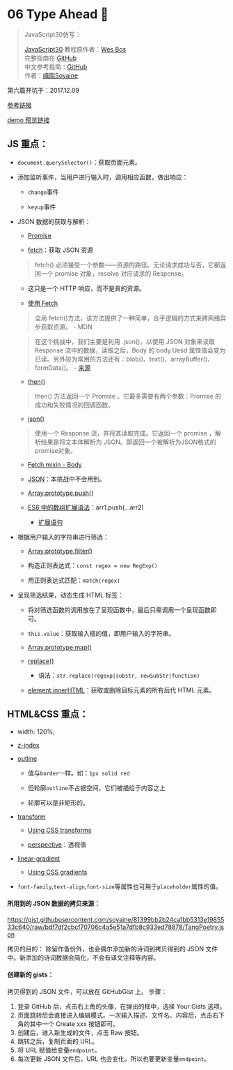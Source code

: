 # 06 Type Ahead 👀

> JavaScript30仿写：
>
> [JavaScript30](https://javascript30.com) 教程原作者：[Wes Bos](https://github.com/wesbos)    
> 完整指南在 [GitHub](https://github.com/soyaine/JavaScript30)  
> 中文参考指南：[GitHub](https://github.com/soyaine/JavaScript30)  
> 作者：[缉熙Soyaine](https://github.com/soyaine)

第六篇开坑于：2017.12.09

[参考链接](https://github.com/soyaine/JavaScript30/tree/master/06%20-%20Type%20Ahead)

[demo 预览链接](http://hehe1111.github.io/js_demo/js30/06%20-%20Type%20Ahead/)

## JS 重点：

- `document.querySelector()`：获取页面元素。

- 添加监听事件，当用户进行输入时，调用相应函数，做出响应：

    - `change`事件

    - `keyup`事件

- JSON 数据的获取与解析：

    - [Promise](https://developer.mozilla.org/zh-CN/docs/Mozilla/JavaScript_code_modules/Promise.jsm/Promise)

    - [fetch](https://developer.mozilla.org/zh-CN/docs/Web/API/Fetch_API)：获取 JSON 资源

    >  fetch() 必须接受一个参数——资源的路径。无论请求成功与否，它都返回一个 promise 对象，resolve 对应请求的 Response。

    - 这只是一个 HTTP 响应，而不是真的资源。

    - [使用 Fetch](https://developer.mozilla.org/zh-CN/docs/Web/API/Fetch_API/Using_Fetch)

    > 全局 fetch()方法，该方法提供了一种简单，合乎逻辑的方式来跨网络异步获取资源。 - MDN

    > 在这个挑战中，我们主要是利用 .json()，以使用 JSON 对象来读取 Response 流中的数据，读取之后，Body 的 body.Uesd 属性值会变为已读。另外较为常用的方法还有：blob()、text()、arrayBuffer()、formData()。 - [来源](https://github.com/soyaine/JavaScript30/tree/master/06%20-%20Type%20Ahead#相关知识)

    - [then()](https://developer.mozilla.org/zh-CN/docs/Web/JavaScript/Reference/Global_Objects/Promise/then)

    > then() 方法返回一个  Promise 。它最多需要有两个参数：Promise 的成功和失败情况的回调函数。

    - [json()](https://developer.mozilla.org/zh-CN/docs/Web/API/Body/json)

    > 使用一个 Response 流，并将其读取完成。它返回一个 promise ，解析结果是将文本体解析为 JSON。即返回一个被解析为JSON格式的promise对象。

    - [Fetch mixin - Body](https://developer.mozilla.org/zh-CN/docs/Web/API/Body)

    - [JSON](https://developer.mozilla.org/zh-CN/docs/Web/JavaScript/Reference/Global_Objects/JSON)：本挑战中不会用到。

    - [Array.prototype.push()](https://developer.mozilla.org/zh-CN/docs/Web/JavaScript/Reference/Global_Objects/Array/push)

    - [ES6 中的数组扩展语法](https://github.com/soyaine/JavaScript30/tree/master/06%20-%20Type%20Ahead#es6-中的数组扩展语法)：arr1.push(...arr2)

        - [扩展语句](https://developer.mozilla.org/zh-CN/docs/Web/JavaScript/Reference/Operators/Spread_operator#%E6%9B%B4%E5%A5%BD%E7%9A%84_push_%E6%96%B9%E6%B3%95)

- 根据用户输入的字符串进行筛选：

    - [Array.prototype.filter()](https://developer.mozilla.org/zh-CN/docs/Web/JavaScript/Reference/Global_Objects/Array/filter)

    - 构造正则表达式：`const regex = new RegExp()`

    - 用正则表达式匹配：`match(regex)`

- 呈现筛选结果，动态生成 HTML 标签：

    - 将对筛选函数的调用放在了呈现函数中，最后只需调用一个呈现函数即可。

    - `this.value`：获取输入框的值，即用户输入的字符串。

    - [Array.prototype.map()](https://developer.mozilla.org/zh-CN/docs/Web/JavaScript/Reference/Global_Objects/Array/map)

    - [replace()](https://developer.mozilla.org/zh-CN/docs/Web/JavaScript/Reference/Global_Objects/String/replace)

        - 语法：`str.replace(regexp|substr, newSubStr|function)`

    - [element.innerHTML](https://developer.mozilla.org/zh-CN/docs/Web/API/Element/innerHTML)：获取或删除目标元素的所有后代 HTML 元素。

## HTML&CSS 重点：

- width: 120%;

- [z-index](https://developer.mozilla.org/zh-CN/docs/Web/CSS/z-index)

- [outline](https://developer.mozilla.org/zh-CN/docs/Web/CSS/outline)

    - 值与`border`一样。如：`1px solid red`

    - 但轮廓`outline`不占据空间，它们被描绘于内容之上

    - 轮廓可以是非矩形的。

- [transform](https://developer.mozilla.org/zh-CN/docs/Web/CSS/transform)

    - [Using CSS transforms](https://developer.mozilla.org/zh-CN/docs/Web/CSS/CSS_Transforms/Using_CSS_transforms)

    - [perspective](https://developer.mozilla.org/zh-CN/docs/Web/CSS/perspective)：透视值

- [linear-gradient](https://developer.mozilla.org/zh-CN/docs/Web/CSS/linear-gradient)

    - [Using CSS gradients](https://developer.mozilla.org/zh-CN/docs/Web/Guide/CSS/Using_CSS_gradients)

- `font-family`,`text-align`,`font-size`等属性也可用于`placeholder`属性的值。

#### 所用到的 JSON 数据的拷贝来源：
https://gist.githubusercontent.com/soyaine/81399bb2b24ca1bb5313e1985533c640/raw/bdf7df2cbcf70706c4a5e51a7dfb8c933ed78878/TangPoetry.json

拷贝的目的：
除留作备份外，也会偶尔添加新的诗词到拷贝得到的 JSON 文件中。新添加的诗词数据会简化，不会有译文注释等内容。

#### 创建新的 gists：
拷贝得到的 JSON 文件，可以放在 GitHubGist 上。
步骤：
1. 登录 GitHub 后，点击右上角的头像，在弹出的框中，选择 Your Gists 选项。
2. 页面跳转后会直接进入编辑模式。一次输入描述、文件名、内容后，点击右下角的其中一个 Create xxx 按钮即可。
3. 创建后，进入新生成的文件，点击 Raw 按钮。
4. 跳转之后，复制页面的 URL。
5. 将 URL 赋值给变量`endpoint`。
6. 每次更新 JSON 文件后，URL 也会变化，所以也要更新变量`endpoint`。

